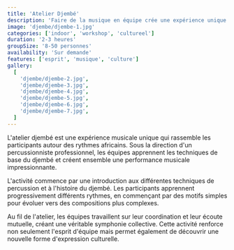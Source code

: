 ```yaml
---
title: 'Atelier Djembé'
description: 'Faire de la musique en équipe crée une expérience unique et génère un sentiment de groupe positif.'
image: 'djembe/djembe-1.jpg'
categories: ['indoor', 'workshop', 'cultureel']
duration: '2-3 heures'
groupSize: '8-50 personnes'
availability: 'Sur demande'
features: ['esprit', 'musique', 'culture']
gallery:
  [
    'djembe/djembe-2.jpg',
    'djembe/djembe-3.jpg',
    'djembe/djembe-4.jpg',
    'djembe/djembe-5.jpg',
    'djembe/djembe-6.jpg',
    'djembe/djembe-7.jpg',
  ]
---
```


L'atelier djembé est une expérience musicale unique qui rassemble les participants autour des rythmes africains. Sous la direction d'un percussionniste professionnel, les équipes apprennent les techniques de base du djembé et créent ensemble une performance musicale impressionnante.

L'activité commence par une introduction aux différentes techniques de percussion et à l'histoire du djembé. Les participants apprennent progressivement différents rythmes, en commençant par des motifs simples pour évoluer vers des compositions plus complexes.

Au fil de l'atelier, les équipes travaillent sur leur coordination et leur écoute mutuelle, créant une véritable symphonie collective. Cette activité renforce non seulement l'esprit d'équipe mais permet également de découvrir une nouvelle forme d'expression culturelle.
